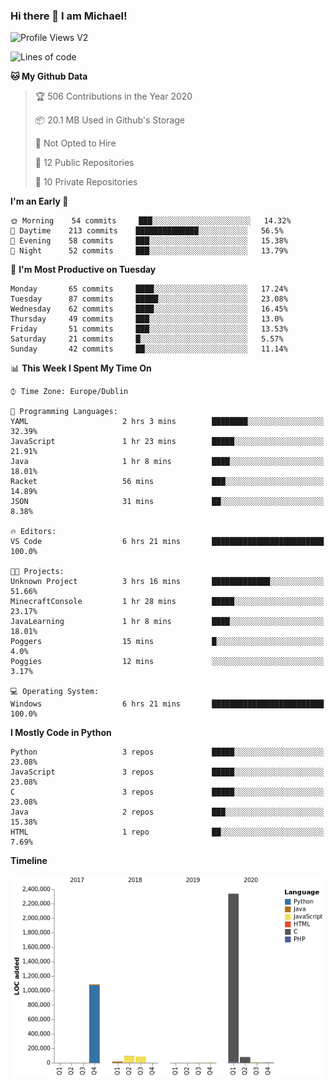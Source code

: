 ### Hi there 👋 I am Michael!

![Profile Views V2](https://komarev.com/ghpvc/?username=AppDevMichael)

<!--START_SECTION:waka-->
![Lines of code](https://img.shields.io/badge/From%20Hello%20World%20I%27ve%20Written-11.8%20million%20lines%20of%20code-blue)

**🐱 My Github Data** 

> 🏆 506 Contributions in the Year 2020
 > 
> 📦 20.1 MB Used in Github's Storage 
 > 
> 🚫 Not Opted to Hire
 > 
> 📜 12 Public Repositories
 > 
> 🔑 10 Private Repositories 

**I'm an Early 🐤** 

```text
🌞 Morning    54 commits     ███░░░░░░░░░░░░░░░░░░░░░░   14.32% 
🌆 Daytime    213 commits    ██████████████░░░░░░░░░░░   56.5% 
🌃 Evening    58 commits     ███░░░░░░░░░░░░░░░░░░░░░░   15.38% 
🌙 Night      52 commits     ███░░░░░░░░░░░░░░░░░░░░░░   13.79%

```
📅 **I'm Most Productive on Tuesday** 

```text
Monday       65 commits     ████░░░░░░░░░░░░░░░░░░░░░   17.24% 
Tuesday      87 commits     █████░░░░░░░░░░░░░░░░░░░░   23.08% 
Wednesday    62 commits     ████░░░░░░░░░░░░░░░░░░░░░   16.45% 
Thursday     49 commits     ███░░░░░░░░░░░░░░░░░░░░░░   13.0% 
Friday       51 commits     ███░░░░░░░░░░░░░░░░░░░░░░   13.53% 
Saturday     21 commits     █░░░░░░░░░░░░░░░░░░░░░░░░   5.57% 
Sunday       42 commits     ██░░░░░░░░░░░░░░░░░░░░░░░   11.14%

```


📊 **This Week I Spent My Time On** 

```text
⌚︎ Time Zone: Europe/Dublin

💬 Programming Languages: 
YAML                     2 hrs 3 mins        ████████░░░░░░░░░░░░░░░░░   32.39% 
JavaScript               1 hr 23 mins        █████░░░░░░░░░░░░░░░░░░░░   21.91% 
Java                     1 hr 8 mins         ████░░░░░░░░░░░░░░░░░░░░░   18.01% 
Racket                   56 mins             ███░░░░░░░░░░░░░░░░░░░░░░   14.89% 
JSON                     31 mins             ██░░░░░░░░░░░░░░░░░░░░░░░   8.38%

🔥 Editors: 
VS Code                  6 hrs 21 mins       █████████████████████████   100.0%

🐱‍💻 Projects: 
Unknown Project          3 hrs 16 mins       █████████████░░░░░░░░░░░░   51.66% 
MinecraftConsole         1 hr 28 mins        █████░░░░░░░░░░░░░░░░░░░░   23.17% 
JavaLearning             1 hr 8 mins         ████░░░░░░░░░░░░░░░░░░░░░   18.01% 
Poggers                  15 mins             █░░░░░░░░░░░░░░░░░░░░░░░░   4.0% 
Poggies                  12 mins             ░░░░░░░░░░░░░░░░░░░░░░░░░   3.17%

💻 Operating System: 
Windows                  6 hrs 21 mins       █████████████████████████   100.0%

```

**I Mostly Code in Python** 

```text
Python                   3 repos             █████░░░░░░░░░░░░░░░░░░░░   23.08% 
JavaScript               3 repos             █████░░░░░░░░░░░░░░░░░░░░   23.08% 
C                        3 repos             █████░░░░░░░░░░░░░░░░░░░░   23.08% 
Java                     2 repos             ███░░░░░░░░░░░░░░░░░░░░░░   15.38% 
HTML                     1 repo              ██░░░░░░░░░░░░░░░░░░░░░░░   7.69%

```


**Timeline**

![Chart not found](https://github.com/AppDevMichael/AppDevMichael/blob/master/charts/bar_graph.png) 


<!--END_SECTION:waka-->

